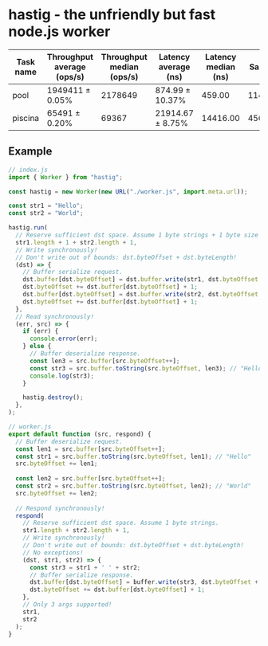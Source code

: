 # hastig - the unfriendly but fast node.js worker

| Task name | Throughput average (ops/s) | Throughput median (ops/s) | Latency average (ns) | Latency median (ns) | Samples |
| --------- | -------------------------- | ------------------------- | -------------------- | ------------------- | ------- |
| pool      | 1949411 ± 0.05%            | 2178649                   | 874.99 ± 10.37%      | 459.00              | 1147565 |
| piscina   | 65491 ± 0.20%              | 69367                     | 21914.67 ± 8.75%     | 14416.00            | 45632   |

## Example

```js
// index.js
import { Worker } from "hastig";

const hastig = new Worker(new URL("./worker.js", import.meta.url));

const str1 = "Hello";
const str2 = "World";

hastig.run(
  // Reserve sufficient dst space. Assume 1 byte strings + 1 byte size prefix.
  str1.length + 1 + str2.length + 1,
  // Write synchronously!
  // Don't write out of bounds: dst.byteOffset + dst.byteLength!
  (dst) => {
    // Buffer serialize request.
    dst.buffer[dst.byteOffset] = dst.buffer.write(str1, dst.byteOffset + 1, str1.length, 'ascii');
    dst.byteOffset += dst.buffer[dst.byteOffset] + 1;
    dst.buffer[dst.byteOffset] = dst.buffer.write(str2, dst.byteOffset + 1, str2.length, 'ascii');
    dst.byteOffset += dst.buffer[dst.byteOffset] + 1;
  },
  // Read synchronously!
  (err, src) => {
    if (err) {
      console.error(err);
    } else {
      // Buffer deserialize response. 
      const len3 = src.buffer[src.byteOffset++];
      const str3 = src.buffer.toString(src.byteOffset, len3); // "Hello World"
      console.log(str3);
    }

    hastig.destroy();
  },
);
```

```js
// worker.js
export default function (src, respond) {
  // Buffer deserialize request. 
  const len1 = src.buffer[src.byteOffset++];
  const str1 = src.buffer.toString(src.byteOffset, len1); // "Hello"
  src.byteOffset += len1;
  
  const len2 = src.buffer[src.byteOffset++];
  const str2 = src.buffer.toString(src.byteOffset, len2); // "World"
  src.byteOffset += len2;
  
  // Respond synchronously!
  respond(
    // Reserve sufficient dst space. Assume 1 byte strings.
    str1.length + str2.length + 1,
    // Write synchronously!
    // Don't write out of bounds: dst.byteOffset + dst.byteLength!
    // No exceptions!
    (dst, str1, str2) => {
      const str3 = str1 + ' ' + str2;
      // Buffer serialize response.
      dst.buffer[dst.byteOffset] = buffer.write(str3, dst.byteOffset + 1, str3.length, 'ascii'); // "Hello World" 
      dst.byteOffset += dst.buffer[dst.byteOffset] + 1;
    },
    // Only 3 args supported!
    str1,
    str2
  );
}
```
